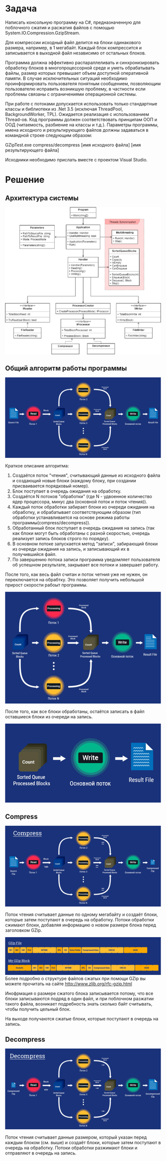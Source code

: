 # Задача
Написать консольную программу на C#, предназначенную для поблочного сжатия и расжатия файлов 
с помощью System.IO.Compression.GzipStream. 

Для компрессии исходный файл делится на блоки одинакового размера, например, в 1 мегабайт. 
Каждый блок компрессится и записывается в выходной файл независимо от остальных блоков.

Программа должна эффективно распараллеливать и синхронизировать обработку блоков  в многопроцессорной 
среде и уметь обрабатывать файлы, размер которых превышает объем доступной оперативной памяти. 
В случае исключительных ситуаций необходимо проинформировать пользователя понятным сообщением, 
позволяющим пользователю исправить возникшую проблему, в частности если проблемы связаны 
с ограничениями операционной системы.

При работе с потоками допускается использовать только стандартные классы и библиотеки из .Net 3.5 
(исключая ThreadPool, BackgroundWorker, TPL). Ожидается реализация с использованием Thread-ов.
Код программы должен соответствовать принципам ООП и ООД (читаемость, разбиение на классы и т.д.). 
Параметры программы, имена исходного и результирующего файлов должны задаваться в командной строке 
следующим образом:

GZipTest.exe compress/decompress [имя исходного файла] [имя результирующего файла]

Исходники необходимо прислать вместе с проектом Visual Studio.

# Решение

## Архитектура системы

![UML](/Images/UML.png)

## Общий алгоритм работы программы

![Алгоритм](/Images/CommonAlgorithm.jpg)

Краткое описание алгоритма:
1. Создаётся поток "чтения", считывающий данные из исходного файла и создающий новые блоки (каждому блоку, при создании присваивается порядковый номер).
2. Блок поступает в очередь ожидания на обработку.
3. Создаётся N потоков "обработки" (где N - удвоенное количество ядер процессора, минус два (основной поток и поток чтения)).
4. Каждый поток обработки забирает блоки из очереди ожидания на обработку, и обрабатывает соответствующим образом (тип обработки устанавливается на основе режима работы программы(compress/decompress)).
5. Обработанный блок поступает в очередь ожидания на запись (так как блоки могут быть обработаны с разной скоростью, очередь реализует запись блоков строго по порядку).
6. В основном потоке запускается метод "записи", забирающий блоки из очереди ожидания на запись, и записывающий их в получившийся файл.
7. По завершению потока записи программа уведомляет пользователя об успешном результате, закрывает все потоки и завершает работу.

После того, как весь файл считан и поток четния уже не нужен, он переключается на обрабтку. Это позволяет получить небольшой прирост скорости рабоыт программы.

![Конец чтения](/Images/EndReading.jpg)

После того, как все блоки обработаны, остаётся записать в файл оставшиеся блоки из очереди на запись.

![Конец обработки](/Images/EndProcessing.jpg)

## Compress

![Compress](/Images/Compress.jpg)

Поток чтения считывает данные по одному мегабайту и создаёт блоки, которые затем поступают в очередь на обработку.
Потоки обработки сжимают блоки, добавляя информацию о новом размере блока перед заголовком GZip.

![GZip](/Images/GZipStructure.jpg)
Более подробно о структуре файлов сжатых при помощи GZip вы можете прочитать на сайте http://www.zlib.org/rfc-gzip.html

Инофрмация о размере сжатого блока записывается потому, что все блоки записываются подряд в один файл, и при поблочном разжатии такого файла, возникает подребность знать сколько байт считывать, чтобы получить цельный блок.

На выходе получаются сжатые блоки, которые поступают в очередь на запись.

## Decompress

![Decompress](/Images/Decompress.jpg)

Поток чтения считывает данные размером, который указан перед каждым блоком (см. выше) и создаёт блоки, которые затем поступают в очередь на обработку.
Потоки обработки разжимают блоки и отправляют в очередь на запись.
